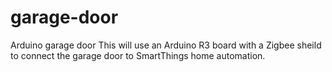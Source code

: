 # garage-door
Arduino garage door 
This will use an Arduino R3 board with a Zigbee sheild to connect the garage door to SmartThings home automation.
